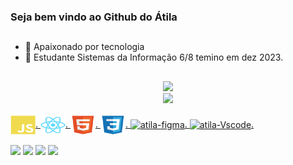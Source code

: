 ### Seja bem vindo ao Github  do Átila <br>
  ##
- 🔭 Apaixonado por tecnologia
- 🌱 Estudante Sistemas da Informação 6/8 temino em dez 2023.
 ##
<div align="center">
  <a href="https://github.com/atilavieira">
  <img height="190em" src="https://github-readme-stats.vercel.app/api?username=atilavieira&show_icons=true&theme=cobalt&include_all_commits=true&count_private=true"/><br>
  <img height="190em" src="https://github-readme-stats.vercel.app/api/top-langs/?username=atilavieira&layout=compact&langs_count=7&theme=cobalt"/>
</div>

<div style="display: inline_block"><br>
  <img align="center" alt="David-Js" height="30" width="40" src="https://raw.githubusercontent.com/devicons/devicon/master/icons/javascript/javascript-plain.svg">.
  <img align="center" alt="atila-React" height="30" width="40" src="https://raw.githubusercontent.com/devicons/devicon/master/icons/react/react-original.svg">.
  <img align="center" alt="atila-HTML" height="30" width="40" src="https://raw.githubusercontent.com/devicons/devicon/master/icons/html5/html5-original.svg">.
  <img align="center" alt="atila-CSS" height="30" width="40" src="https://raw.githubusercontent.com/devicons/devicon/master/icons/css3/css3-original.svg">.
  <img align="center" alt="atila-figma" height="30" width="40" src="https://cdn.jsdelivr.net/gh/devicons/devicon/icons/figma/figma-original.svg" />.
  <img align="center" alt="atila-Vscode" height="30" width="40" src="https://cdn.jsdelivr.net/gh/devicons/devicon/icons/vscode/vscode-original.svg" />.     
 </div>
<br>                                    

<div> 
  <a href="https://www.instagram.com/atilavieiraa/" target="_blank"><img src="https://img.shields.io/badge/-Instagram-%23E4405F?style=for-the-badge&logo=instagram&logoColor=white" target="_blank"></a>  <a href="https://discord.gg/#" target="_blank"><img src="https://img.shields.io/badge/WhatsApp-25D366?style=for-the-badge&logo=whatsapp&logoColor=white"></a> <a href = "#"><img src="https://img.shields.io/badge/-Gmail-%23333?style=for-the-badge&logo=gmail&logoColor=white" target="_blank"></a> <a href="https://www.linkedin.com/in/%C3%A1tila-vieira-lopes/" target="_blank"><img src="https://img.shields.io/badge/-LinkedIn-%230077B5?style=for-the-badge&logo=linkedin&logoColor=white" target="_blank"></a> 
</div>
